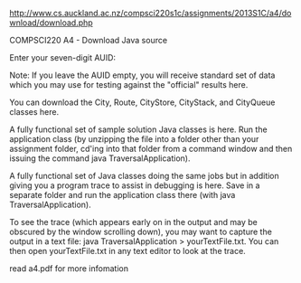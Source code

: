http://www.cs.auckland.ac.nz/compsci220s1c/assignments/2013S1C/a4/download/download.php

COMPSCI220 A4 - Download Java source

Enter your seven-digit AUID: 

Note: If you leave the AUID empty, you will receive standard set of data which you may use for testing against the "official" results here.

You can download the City, Route, CityStore, CityStack, and CityQueue classes here.

A fully functional set of sample solution Java classes is here. Run the application class (by unzipping the file into a folder other than your assignment folder, cd'ing into that folder from a command window and then issuing the command java TraversalApplication).

A fully functional set of Java classes doing the same jobs but in addition giving you a program trace to assist in debugging is here. Save in a separate folder and run the application class there (with java TraversalApplication).

To see the trace (which appears early on in the output and may be obscured by the window scrolling down), you may want to capture the output in a text file: java TraversalApplication > yourTextFile.txt. You can then open yourTextFile.txt in any text editor to look at the trace.


read a4.pdf for more infomation
